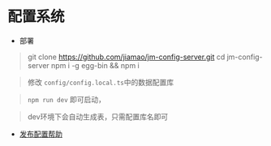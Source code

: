 # 配置系统

* 部署

> git clone https://github.com/jiamao/jm-config-server.git
> cd jm-config-server
> npm i -g egg-bin && npm i

> 修改 `config/config.local.ts`中的数据配置库

> `npm run dev` 即可启动，  

> dev环境下会自动生成表，只需配置库名即可

* [发布配置帮助](./docs/发布脚本配置.md)

